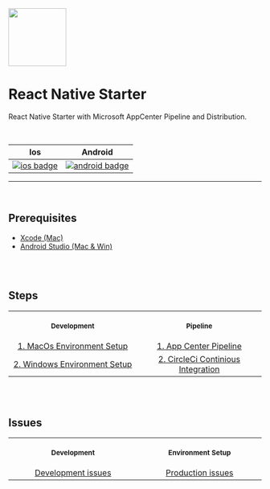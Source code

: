 <img src="https://github.com/edo92/React-Native-Starter-AppCenter-Pipeline/blob/docs/ui/react-icon.png" width="115"/>

# React Native Starter
React Native Starter with Microsoft AppCenter Pipeline and Distribution.

<br/>

| Ios | Android |
| --------------- | --------------- |
| [![ios badge](https://build.appcenter.ms/v0.1/apps/1ce3cae7-5bfa-4333-8a18-7b496ac2bd4a/branches/main/badge)]() | [![android badge](https://build.appcenter.ms/v0.1/apps/4403c41e-19e2-45d3-99f5-2a4e027620d6/branches/main/badge)]() |


---

<br/>

## Prerequisites

- [Xcode (Mac)](https://apps.apple.com/us/app/xcode/id497799835?mt=12)
- [Android Studio (Mac & Win)](https://developer.android.com/studio/?gclid=Cj0KCQiAj9iBBhCJARIsAE9qRtBalcMBqQ0-xNEGtpEYrDnB7MtWPyCRdV6a1ANcskUpU-mMj7vJaHwaAqSfEALw_wcB&gclsrc=aw.ds)

<br/>
<br/>

## Steps

<table align="center">
  <tr>
    <th align="center">
      <img width="441" height="1" />
      <p>
        <small>Development</small>
      </p>
    </th>
    <th align="center">
      <img width="441" height="1" />
      <p>
        <small>Pipeline</small>
      </p>
    </th>
  </tr>
  <tr align="center">
    <td>
      <a
        href="https://github.com/edo92/React-Native-Starter-AppCenter-Pipeline/blob/docs/envsetup/envsetup.md#macos-environment-setup"
        >   1. MacOs Environment Setup</a
      >
    </td>
    <td>
      <a
        href="https://github.com/edo92/React-Native-Starter-AppCenter-Pipeline/blob/docs/pipeline/pipeline.md#microsoft-app-center"
        >   1. App Center Pipeline</a
      >
    </td>
  </tr>
  <tr align="center">
    <td>
      <a
        href="https://github.com/edo92/React-Native-Starter-AppCenter-Pipeline/blob/docs/envsetup/envsetup.md#windows-environment-setup"
        >   2. Windows Environment Setup</a
      >
    </td>
    <td>
      <a
        href="https://github.com/edo92/React-Native-Starter-AppCenter-Pipeline/blob/docs/pipeline/pipeline.md#circleci-continious-integration"
        >   2. CircleCi Continious Integration</a
      >
    </td>
  </tr>
</table>

<br/>
<br/>

## Issues

<table align="center">
  <tr>
    <th align="center">
      <img width="441" height="1" />
      <p>
        <small>Development</small>
      </p>
    </th>
    <th align="center">
      <img width="441" height="1" />
      <p>
        <small>Environment Setup</small>
      </p>
    </th>
  </tr>
  <tr align="center">
    <td>
      <a
        href="https://github.com/edo92/React-Native-Starter-AppCenter-Pipeline/blob/docs/issues/issues.md"
        >   Development issues</a
      >
    </td>
    <td>
      <a
        href="https://github.com/edo92/AWS-ECS-Hosting-Pipeline/blob/docs/issues/issues.md#production"
        >   Production issues</a
      >
    </td>
  </tr>
</table>
